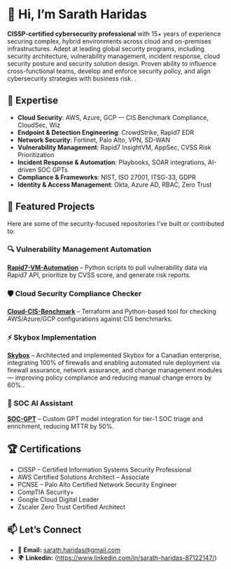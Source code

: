 # 👋 Hi, I’m Sarath Haridas

**CISSP-certified cybersecurity professional** with 15+ years of experience securing complex, hybrid environments across cloud and on-premises infrastructures. Adept at leading global security programs, including security architecture, vulnerability management, incident response, cloud security posture and security solution design. Proven ability to influence cross-functional teams, develop and enforce security policy, and align cybersecurity strategies with business risk. .

## 🚀 Expertise
- **Cloud Security**: AWS, Azure, GCP — CIS Benchmark Compliance, CloudSec, Wiz
- **Endpoint & Detection Engineering**: CrowdStrike, Rapid7 EDR
- **Network Security**: Fortinet, Palo Alto, VPN, SD-WAN
- **Vulnerability Management**: Rapid7 InsightVM, AppSec, CVSS Risk Prioritization
- **Incident Response & Automation**: Playbooks, SOAR integrations, AI-driven SOC GPTs
- **Compliance & Frameworks**: NIST, ISO 27001, ITSG-33, GDPR
- **Identity & Access Management**: Okta, Azure AD, RBAC, Zero Trust

## 📌 Featured Projects
Here are some of the security-focused repositories I’ve built or contributed to:

### 🔍 Vulnerability Management Automation
[**Rapid7-VM-Automation**](#) – Python scripts to pull vulnerability data via Rapid7 API, prioritize by CVSS score, and generate risk reports.

### 🛡️ Cloud Security Compliance Checker
[**Cloud-CIS-Benchmark**](#) – Terraform and Python-based tool for checking AWS/Azure/GCP configurations against CIS benchmarks.

### ⚡ Skybox Implementation
[**Skybox**](#) – Architected and implemented Skybox for a Canadian enterprise, integrating 100% of firewalls and enabling automated rule deployment via firewall assurance, network assurance, and change management modules — improving policy compliance and reducing manual change errors by 60%..

### 🧠 SOC AI Assistant
[**SOC-GPT**](#) – Custom GPT model integration for tier-1 SOC triage and enrichment, reducing MTTR by 50%.

## 🏆 Certifications
- CISSP – Certified Information Systems Security Professional  
- AWS Certified Solutions Architect – Associate  
- PCNSE – Palo Alto Certified Network Security Engineer  
- CompTIA Security+  
- Google Cloud Digital Leader  
- Zscaler Zero Trust Certified Architect  

## 📫 Let’s Connect
- 📧 **Email:** sarath.haridas@gmail.com  
- 🌍 **Linkedin:** (https://www.linkedin.com/in/sarath-haridas-87122147/)


<!---
cyberplain99/cyberplain99 is a ✨ special ✨ repository because its `README.md` (this file) appears on your GitHub profile.
You can click the Preview link to take a look at your changes.
--->
